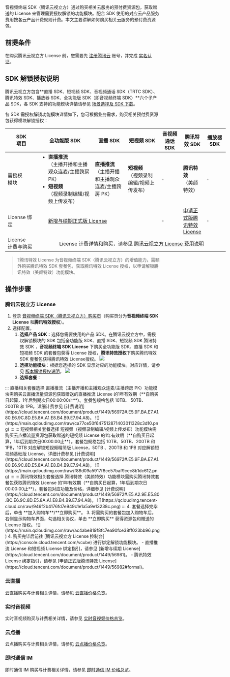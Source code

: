 音视频终端 SDK（腾讯云视立方）通过购买相关云服务的预付费资源包，获取赠送的 License 来管理需要授权解锁的功能模块。配合 SDK 使用的对应云产品服务费用按各云产品计费规则计费。本文主要讲解如何购买相关云服务的预付费资源包。

## 前提条件

在购买腾讯云视立方 License 前，您需要先 [注册腾讯云](https://cloud.tencent.com/document/product/378/17985) 账号，并完成 [实名认证](https://cloud.tencent.com/document/product/378/3629)。

[](id:key)
## SDK 解锁授权说明
腾讯云视立方包含**直播 SDK、短视频 SDK、音视频通话 SDK（TRTC SDK）、腾讯特效 SDK、播放器 SDK、全功能版 SDK（即音视频终端 SDK）**六个子产品 SDK，各 SDK 支持的功能模块详情请参见 [场景选择及 SDK 下载](https://cloud.tencent.com/document/product/1449/58912)。

各 SDK 需授权解锁功能模块详情如下，您可根据业务需求，购买相关预付费资源包获得模块解锁授权：

<table style="width:718px;">
<tr>
<th style ="position:relative;" >
  <div class="tablestyle"></div>
  <div class="th1">SDK</div>
  <div class="th2">项目</div></th>
<th width=25%>全功能版 SDK</th>
<th width=15%>直播 SDK</th>
<th width=15%>短视频 SDK</th>
<th width=10%>音视频通话 SDK</th>
<th width=10%>腾讯特效 SDK</th>
<th width=10%>播放器 SDK</th>
</tr>
</thead>
<tbody>
<tr>
<td>需授权<br>模块</td>
<td style="text-align:left"><ul style="margin:0">
<li><b>直播推流</b><br>（主播开播和主播观众连麦/主播跨房 PK）</li>
<li><b>短视频</b><br>（视频录制编辑/视频上传发布）</li></ul></td>
<td><b>直播推流</b><br>（主播开播和主播观众连麦/主播跨房 PK）</td>
<td><b>短视频</b><br>（视频录制编辑/视频上传发布）</td>
<td>-</td>
<td><b>腾讯特效</b><br>（美颜特效）</td>
<td>-</td>
</tr>
<tr>
<td>License 绑定</td>
<td style="text-align:left" colspan=3><ul style="margin:0"><a href="https://cloud.tencent.com/document/product/1449/56981#.E6.AD.A3.E5.BC.8F.E7.89.88-license">新增与续期正式版 License</a>
</ul></td>
<td>-</td>
<td><a href="https://cloud.tencent.com/document/product/1449/56982#.E6.AD.A3.E5.BC.8F.E7.89.88-license">申请正式版腾讯特效 License</a></td>
<td>-</td>
</tr>
<tr>
<td>License<br>计费与购买</td>
<td colspan=6 style="text-align:center">License 计费详情和购买，请参见 <a href="https://cloud.tencent.com/document/product/1449/56973#License">腾讯云视立方 License 费用说明</a></td>
</tr>
</tbody></table>


> ?腾讯特效 License 为音视频终端 SDK（腾讯云视立方）的增值能力，需额外购买腾讯特效 SDK 套餐包，获取腾讯特效 License 授权，以申请解锁腾讯特效（美颜特效）功能模块。

## 操作步骤
### 腾讯云视立方 License
1. 登录 [音视频终端 SDK（腾讯云视立方）购买页](https://buy.cloud.tencent.com/vcube)（购买页分为**音视频终端 SDK License** 和**腾讯特效授权**）。
2. 选择配置。
   1. **选择产品 SDK**：选择您需要使用的产品 SDK。在腾讯云视立方中，需授权解锁模块的 SDK 包括全功能版 SDK、直播 SDK、短视频 SDK 腾讯特效 SDK ，**音视频终端 SDK License** 下购买全功能版 SDK、直播 SDK 和短视频 SDK 的套餐包获得 License 授权，**腾讯特效授权**下购买腾讯特效 SDK 套餐包获得腾讯特效 License授权。
  ![](https://qcloudimg.tencent-cloud.cn/raw/45eba1e89a4c3bbdae0bbd98d31039c9.png)
   2. **选择功能模块**：根据您选择的 SDK 显示对应的功能模块。对应详情，请参见 [版本解锁授权说明](#key)。
![](https://main.qcloudimg.com/raw/e328b606e470fce8f2b3ec3f5b23ea15.png)
   3. **选择套餐**：
<dx-tabs>
::: 直播相关套餐选择
直播推流（主播开播和主播观众连麦/主播跨房 PK）功能模块需购买云直播流量资源包获取赠送的直播推流 License 的1年有效期（**自购买日起算，1年后到期次日00:00:00止**）。套餐包规格包括 10TB、 50TB、 200TB 和 1PB，详细计费参见 [计费说明](https://cloud.tencent.com/document/product/1449/56972#.E5.9F.BA.E7.A1.80.E6.9C.8D.E5.8A.A1.E8.B4.B9.E7.94.A8)。
![](https://main.qcloudimg.com/raw/ca77ce50f647512871403011328c3d10.png)
:::
::: 短视频相关套餐选择
短视频（视频录制编辑/视频上传发布）功能模块需购买云点播流量资源包获取赠送的短视频 License 的1年有效期（**自购买日起算，1年后到期次日00:00:00止**）。套餐包规格包括 10TB、50TB、200TB 和 1PB，10TB 对应解锁短视频精简版 License，50TB 、200TB 和 1PB 对应解锁短视频基础版 License，详细计费参见 [计费说明](https://cloud.tencent.com/document/product/1449/56972#.E5.9F.BA.E7.A1.80.E6.9C.8D.E5.8A.A1.E8.B4.B9.E7.94.A8)。
![](https://main.qcloudimg.com/raw/f88d09a5917f8ce57baf9cec8b1dc612.png)
:::
::: 腾讯特效相关套餐选择
腾讯特效（美颜特效）功能模块需购买腾讯特效套餐包获取腾讯特效 License 的1年有效期（**自购买日起算，1年后到期次日00:00:00止**）。套餐包对应功能及价格，详细参见 [计费说明](https://cloud.tencent.com/document/product/1449/56972#.E5.A2.9E.E5.80.BC.E6.9C.8D.E5.8A.A1.E8.B4.B9.E7.94.A8)。
![](https://qcloudimg.tencent-cloud.cn/raw/946f2b4176fd7e949c1e1a5a9e13238c.png)
:::
</dx-tabs>
   4. 套餐选择完毕后，单击 **加入购物车**/**立即购买**。
3. 将需购买的套餐包加入购物车后，右侧显示购物车界面，勾选相关协议，单击 **立即购买** 获得资源包和赠送的 License 授权。
   ![](https://main.qcloudimg.com/raw/ac4abe819f8fc7ea90fce38ff023bb96.png)
4. 购买完毕后前往 [腾讯云视立方 License 控制台](https://console.cloud.tencent.com/vcube) 进行绑定解锁功能模块。
   - 直播推流 License 和短视频 License 绑定指引，请参见 [新增与续期 License](https://cloud.tencent.com/document/product/1449/56981)。
   - 腾讯特效 License 绑定指引，请参见 [申请正式版腾讯特效 License](https://cloud.tencent.com/document/product/1449/56982#formal)。

### 云直播
云直播购买与计费相关详情，请参见 [云直播价格总览](https://cloud.tencent.com/document/product/267/52662)。

### 实时音视频
实时音视频购买与计费相关详情，请参见 [实时音视频价格总览](https://cloud.tencent.com/document/product/647/17157)。

### 云点播
云点播购买与计费相关详情，请参见 [云点播价格总览](https://cloud.tencent.com/document/product/266/2838)。

### 即时通信 IM
即时通信 IM 购买与计费相关详情，请参见 [即时通信 IM 价格总览](https://cloud.tencent.com/document/product/269/40267)。
